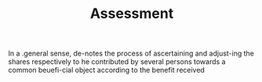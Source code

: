 ---
title: Assessment
letter: A
permalink: "/definitions/bld-assessment.html"
body: In a .general sense, de-notes the process of ascertaining and adjust-ing the
  shares respectively to he contributed by several persons towards a common beuefi-cial
  object according to the benefit received
published_at: '2018-07-07'
source: Black's Law Dictionary 2nd Ed (1910)
layout: post
---
